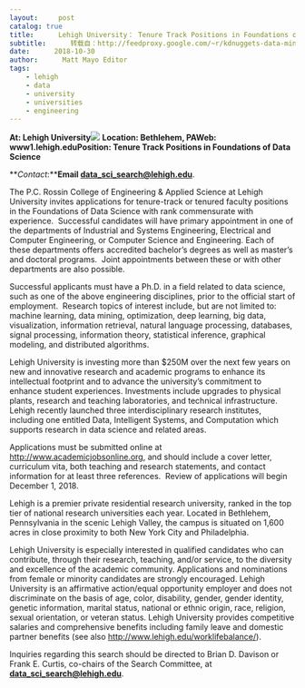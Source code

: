 ```yaml
---
layout:     post
catalog: true
title:      Lehigh University： Tenure Track Positions in Foundations of Data Science [Bethlehem, PA]
subtitle:      转载自：http://feedproxy.google.com/~r/kdnuggets-data-mining-analytics/~3/u-csF33kQ2o/10-30-lehigh-university-tenure-track-positions-data-science.html
date:      2018-10-30
author:      Matt Mayo Editor
tags:
    - lehigh
    - data
    - university
    - universities
    - engineering
---
```


**At: Lehigh University**![](http://feedproxy.google.com/jimg/lehigh-university.jpg)
**Location: Bethlehem, PA****Web: www1.lehigh.edu****Position: Tenure Track Positions in Foundations of Data Science**

**_Contact_:****Email data_sci_search@lehigh.edu**.

The P.C. Rossin College of Engineering & Applied Science at Lehigh University invites applications for tenure­-track or tenured faculty positions in the Foundations of Data Science with rank commensurate with experience.  Successful candidates will have primary appointment in one of the departments of Industrial and Systems Engineering, Electrical and Computer Engineering, or Computer Science and Engineering. Each of these departments offers accredited bachelor’s degrees as well as master’s and doctoral programs.  Joint appointments between these or with other departments are also possible.

Successful applicants must have a Ph.D. in a field related to data science, such as one of the above engineering disciplines, prior to the official start of employment.  Research topics of interest include, but are not limited to: machine learning, data mining, optimization, deep learning, big data, visualization, information retrieval, natural language processing, databases, signal processing, information theory, statistical inference, graphical modeling, and distributed algorithms.

Lehigh University is investing more than $250M over the next few years on new and innovative research and academic programs to enhance its intellectual footprint and to advance the university’s commitment to enhance student experiences. Investments include upgrades to physical plants, research and teaching laboratories, and technical infrastructure. Lehigh recently launched three interdisciplinary research institutes, including one entitled Data, Intelligent Systems, and Computation which supports research in data science and related areas.  

Applications must be submitted online at http://www.academicjobsonline.org, and should include a cover letter, curriculum vita, both teaching and research statements, and contact information for at least three references.  Review of applications will begin December 1, 2018.

Lehigh is a premier private residential research university, ranked in the top tier of national research universities each year. Located in Bethlehem, Pennsylvania in the scenic Lehigh Valley, the campus is situated on 1,600 acres in close proximity to both New York City and Philadelphia. 

Lehigh University is especially interested in qualified candidates who can contribute, through their research, teaching, and/or service, to the diversity and excellence of the academic community. Applications and nominations from female or minority candidates are strongly encouraged. Lehigh University is an affirmative action/equal opportunity employer and does not discriminate on the basis of age, color, disability, gender, gender identity, genetic information, marital status, national or ethnic origin, race, religion, sexual orientation, or veteran status. Lehigh University provides competitive salaries and comprehensive benefits including family leave and domestic partner benefits (see also http://www.lehigh.edu/worklifebalance/).

Inquiries regarding this search should be directed to Brian D. Davison or Frank E. Curtis, co­-chairs of the Search Committee, at **data_sci_search@lehigh.edu**.
